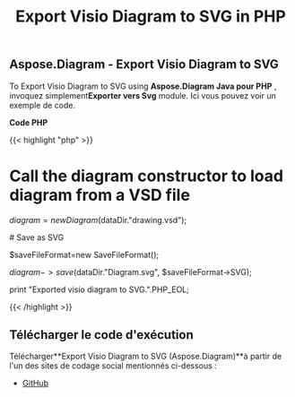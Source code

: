 ﻿---
title: Export Visio Diagram to SVG in PHP
type: docs
weight: 50
url: /fr/java/export-visio-diagram-to-svg-in-php/
---
## **Aspose.Diagram - Export Visio Diagram to SVG**
To Export Visio Diagram to SVG using **Aspose.Diagram Java pour PHP** , invoquez simplement**Exporter vers Svg** module. Ici vous pouvez voir un exemple de code.

**Code PHP**

{{< highlight "php" >}}

 # Call the diagram constructor to load diagram from a VSD file

$diagram = new Diagram($dataDir."drawing.vsd");

\# Save as SVG

$saveFileFormat=new SaveFileFormat();

$diagram->save($dataDir."Diagram.svg", $saveFileFormat->SVG);

print "Exported visio diagram to SVG.".PHP_EOL;

{{< /highlight >}}
## **Télécharger le code d'exécution**
 Télécharger**Export Visio Diagram to SVG (Aspose.Diagram)**à partir de l'un des sites de codage social mentionnés ci-dessous :

- [GitHub](https://github.com/asposediagram/Aspose.Diagram-for-Java/blob/master/Plugins/Aspose_Diagram_Java_for_PHP/src/aspose/diagram/LoadingSavingandConverting/ExportToSvg.php)
